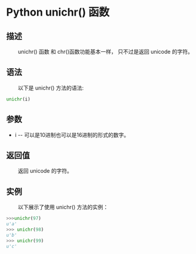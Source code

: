 # Python unichr() 函数
## 描述
&#160;&#160;&#160;&#160;&#160;&#160;&#160;&#160;unichr() 函数 和 chr()函数功能基本一样， 只不过是返回 unicode 的字符。

## 语法
&#160;&#160;&#160;&#160;&#160;&#160;&#160;&#160;以下是 unichr() 方法的语法:

```python
unichr(i)
```

## 参数
- i -- 可以是10进制也可以是16进制的形式的数字。

## 返回值
&#160;&#160;&#160;&#160;&#160;&#160;&#160;&#160;返回 unicode 的字符。

## 实例
&#160;&#160;&#160;&#160;&#160;&#160;&#160;&#160;以下展示了使用 unichr() 方法的实例：

```python
>>>unichr(97)
u'a'
>>> unichr(98)
u'b'
>>> unichr(99)
u'c'
```
